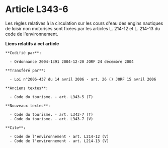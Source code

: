 # Article L343-6

Les règles relatives à la circulation sur les cours d'eau des engins nautiques de loisir non motorisés sont fixées par les
articles L. 214-12 et L. 214-13 du code de l'environnement.

**Liens relatifs à cet article**

	**Codifié par**:

	  - Ordonnance 2004-1391 2004-12-20 JORF 24 décembre 2004

	**Transféré par**:

	  - Loi n°2006-437 du 14 avril 2006 - art. 26 () JORF 15 avril 2006

	**Anciens textes**:

	  - Code du tourisme. - art. L343-5 (T)

	**Nouveaux textes**:

	  - Code du tourisme. - art. L343-7 (T)
	  - Code du tourisme. - art. L343-7 (V)

	**Cite**:

	  - Code de l'environnement - art. L214-12 (V)
	  - Code de l'environnement - art. L214-13 (V)
